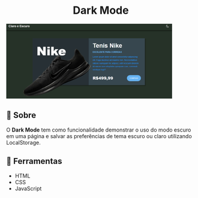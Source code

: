 <h1 align="center">Dark Mode</h1>

<img height="200em" src="dark-mode.png"/>

## 📘 Sobre

O **Dark Mode** tem como funcionalidade demonstrar o uso do modo escuro em uma página e salvar as preferências de tema escuro ou claro utilizando LocalStorage.

## 🔨 Ferramentas

- HTML
- CSS
- JavaScript